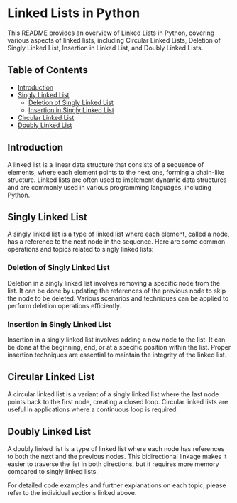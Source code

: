 # Linked Lists in Python

This README provides an overview of Linked Lists in Python, covering various aspects of linked lists, including Circular Linked Lists, Deletion of Singly Linked List, Insertion in Linked List, and Doubly Linked Lists.

## Table of Contents
- [Introduction](#introduction)
- [Singly Linked List](#singly-linked-list)
  - [Deletion of Singly Linked List](#deletion-of-singly-linked-list)
  - [Insertion in Singly Linked List](#insertion-in-singly-linked-list)
- [Circular Linked List](#circular-linked-list)
- [Doubly Linked List](#doubly-linked-list)

## Introduction
A linked list is a linear data structure that consists of a sequence of elements, where each element points to the next one, forming a chain-like structure. Linked lists are often used to implement dynamic data structures and are commonly used in various programming languages, including Python.

## Singly Linked List
A singly linked list is a type of linked list where each element, called a node, has a reference to the next node in the sequence. Here are some common operations and topics related to singly linked lists:

### Deletion of Singly Linked List
Deletion in a singly linked list involves removing a specific node from the list. It can be done by updating the references of the previous node to skip the node to be deleted. Various scenarios and techniques can be applied to perform deletion operations efficiently.

### Insertion in Singly Linked List
Insertion in a singly linked list involves adding a new node to the list. It can be done at the beginning, end, or at a specific position within the list. Proper insertion techniques are essential to maintain the integrity of the linked list.

## Circular Linked List
A circular linked list is a variant of a singly linked list where the last node points back to the first node, creating a closed loop. Circular linked lists are useful in applications where a continuous loop is required.

## Doubly Linked List
A doubly linked list is a type of linked list where each node has references to both the next and the previous nodes. This bidirectional linkage makes it easier to traverse the list in both directions, but it requires more memory compared to singly linked lists.

For detailed code examples and further explanations on each topic, please refer to the individual sections linked above.
